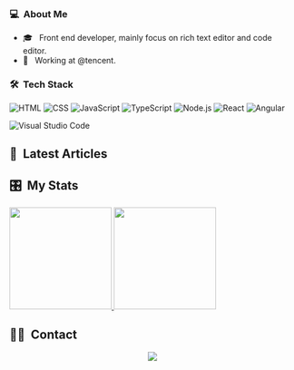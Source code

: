 ### 💻 &nbsp;About Me 

- 🎓 &nbsp; Front end developer, mainly focus on rich text editor and code editor.
- 🏢 &nbsp; Working at @tencent.


### 🛠 &nbsp;Tech Stack


![HTML](https://img.shields.io/badge/-HTML-333333?style=flat&logo=HTML5)
![CSS](https://img.shields.io/badge/-CSS-333333?style=flat&logo=CSS3&logoColor=1572B6)
![JavaScript](https://img.shields.io/badge/-JavaScript-333333?style=flat&logo=javascript)
![TypeScript](https://img.shields.io/badge/-TypeScript-333333?style=flat&logo=typescript)
![Node.js](https://img.shields.io/badge/-Node.js-333333?style=flat&logo=node.js)
![React](https://img.shields.io/badge/-React-333333?style=flat&logo=react)
![Angular](https://img.shields.io/badge/-Angular-333333?style=flat&logo=angular)


![Visual Studio Code](https://img.shields.io/badge/-Visual%20Studio%20Code-333333?style=flat&logo=visual-studio-code&logoColor=007ACC)


## 📖 &nbsp;Latest Articles
<!-- BLOG-POST-LIST:START -->
<!-- BLOG-POST-LIST:END -->

## 🎛 &nbsp;My Stats
<p>
<a href="https://github.com/AVS1508">
  <img height="180em" src="https://github-readme-stats.vercel.app/api?username=wendellhu95&show_icons=true&theme=radical" />
  <img height="180em" src="https://github-readme-stats-eight-theta.vercel.app/api/top-langs/?username=wendellhu95&theme=radical&layout=compact&exclude_lang=java+r" />
</a>
</p>


##  🤝🏻 &nbsp;Contact

<p align="center">
<!-- <a href="https://cameronthompson.io"><img src="https://img.shields.io/badge/-cameronthompson.io-3423A6?style=flat-square&logo=Google-Chrome&logoColor=white"/></a>
<a href="https://www.linkedin.com/in/cameron-thompson96"><img src="https://img.shields.io/badge/-Cameron%20Thompson-0077B5?style=flat-square&logo=Linkedin&logoColor=white"/></a> -->
<a href="mailto:wendellhu95@gamil.com"><img src="https://img.shields.io/badge/-wendellhu95@gamil.com-D14836?style=flat-square&logo=Gmail&logoColor=white"/></a>

<!--
**cdthomp1/cdthomp1** is a ✨ _special_ ✨ repository because its `README.md` (this file) appears on your GitHub profile.


